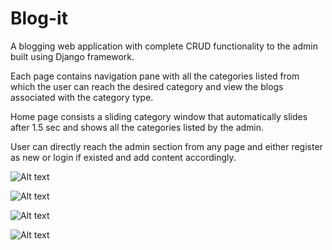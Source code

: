 # Blog-it
A blogging web application with complete CRUD functionality to the admin built using Django framework.

Each page contains navigation pane with all the categories listed from which the user can reach the desired category and view the blogs associated with the category type.

Home page consists a sliding category window that automatically slides after 1.5 sec and shows all the categories listed by the admin.

User can directly reach the admin section from any page and either register as new or login if existed and add content accordingly.


![Alt text](https://user-images.githubusercontent.com/93179217/201683146-6763148d-49a8-4a1a-a41f-75842fd0ac42.png "Optional title")

![Alt text](https://user-images.githubusercontent.com/93179217/201683712-ae56c800-d4e4-4786-aaf6-0735dc9a5c10.png "Optional title")

![Alt text](https://user-images.githubusercontent.com/93179217/201683770-f1e39cb6-6c58-478d-8c2a-0fe6f1bfc64c.png "Optional title")

![Alt text](https://user-images.githubusercontent.com/93179217/201683967-2d7b6fe7-c753-4449-b1a1-77ad60361a3e.png "Optional title")

